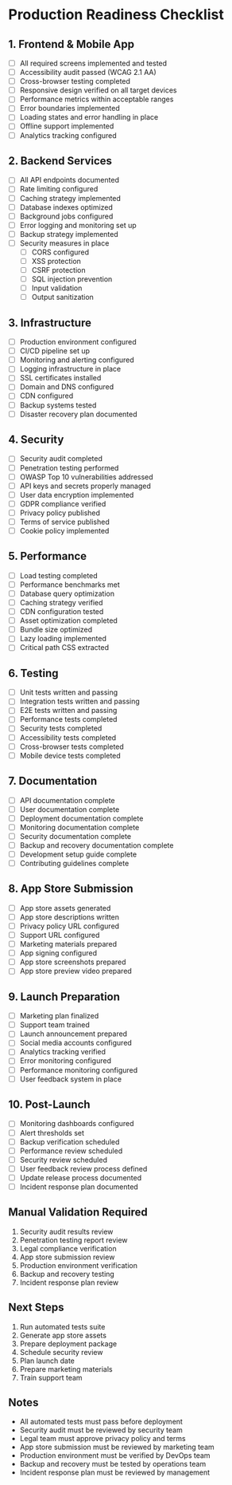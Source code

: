 # Production Readiness Checklist

## 1. Frontend & Mobile App
- [ ] All required screens implemented and tested
- [ ] Accessibility audit passed (WCAG 2.1 AA)
- [ ] Cross-browser testing completed
- [ ] Responsive design verified on all target devices
- [ ] Performance metrics within acceptable ranges
- [ ] Error boundaries implemented
- [ ] Loading states and error handling in place
- [ ] Offline support implemented
- [ ] Analytics tracking configured

## 2. Backend Services
- [ ] All API endpoints documented
- [ ] Rate limiting configured
- [ ] Caching strategy implemented
- [ ] Database indexes optimized
- [ ] Background jobs configured
- [ ] Error logging and monitoring set up
- [ ] Backup strategy implemented
- [ ] Security measures in place
  - [ ] CORS configured
  - [ ] XSS protection
  - [ ] CSRF protection
  - [ ] SQL injection prevention
  - [ ] Input validation
  - [ ] Output sanitization

## 3. Infrastructure
- [ ] Production environment configured
- [ ] CI/CD pipeline set up
- [ ] Monitoring and alerting configured
- [ ] Logging infrastructure in place
- [ ] SSL certificates installed
- [ ] Domain and DNS configured
- [ ] CDN configured
- [ ] Backup systems tested
- [ ] Disaster recovery plan documented

## 4. Security
- [ ] Security audit completed
- [ ] Penetration testing performed
- [ ] OWASP Top 10 vulnerabilities addressed
- [ ] API keys and secrets properly managed
- [ ] User data encryption implemented
- [ ] GDPR compliance verified
- [ ] Privacy policy published
- [ ] Terms of service published
- [ ] Cookie policy implemented

## 5. Performance
- [ ] Load testing completed
- [ ] Performance benchmarks met
- [ ] Database query optimization
- [ ] Caching strategy verified
- [ ] CDN configuration tested
- [ ] Asset optimization completed
- [ ] Bundle size optimized
- [ ] Lazy loading implemented
- [ ] Critical path CSS extracted

## 6. Testing
- [ ] Unit tests written and passing
- [ ] Integration tests written and passing
- [ ] E2E tests written and passing
- [ ] Performance tests completed
- [ ] Security tests completed
- [ ] Accessibility tests completed
- [ ] Cross-browser tests completed
- [ ] Mobile device tests completed

## 7. Documentation
- [ ] API documentation complete
- [ ] User documentation complete
- [ ] Deployment documentation complete
- [ ] Monitoring documentation complete
- [ ] Security documentation complete
- [ ] Backup and recovery documentation complete
- [ ] Development setup guide complete
- [ ] Contributing guidelines complete

## 8. App Store Submission
- [ ] App store assets generated
- [ ] App store descriptions written
- [ ] Privacy policy URL configured
- [ ] Support URL configured
- [ ] Marketing materials prepared
- [ ] App signing configured
- [ ] App store screenshots prepared
- [ ] App store preview video prepared

## 9. Launch Preparation
- [ ] Marketing plan finalized
- [ ] Support team trained
- [ ] Launch announcement prepared
- [ ] Social media accounts configured
- [ ] Analytics tracking verified
- [ ] Error monitoring configured
- [ ] Performance monitoring configured
- [ ] User feedback system in place

## 10. Post-Launch
- [ ] Monitoring dashboards configured
- [ ] Alert thresholds set
- [ ] Backup verification scheduled
- [ ] Performance review scheduled
- [ ] Security review scheduled
- [ ] User feedback review process defined
- [ ] Update release process documented
- [ ] Incident response plan documented

## Manual Validation Required
1. Security audit results review
2. Penetration testing report review
3. Legal compliance verification
4. App store submission review
5. Production environment verification
6. Backup and recovery testing
7. Incident response plan review

## Next Steps
1. Run automated tests suite
2. Generate app store assets
3. Prepare deployment package
4. Schedule security review
5. Plan launch date
6. Prepare marketing materials
7. Train support team

## Notes
- All automated tests must pass before deployment
- Security audit must be reviewed by security team
- Legal team must approve privacy policy and terms
- App store submission must be reviewed by marketing team
- Production environment must be verified by DevOps team
- Backup and recovery must be tested by operations team
- Incident response plan must be reviewed by management 